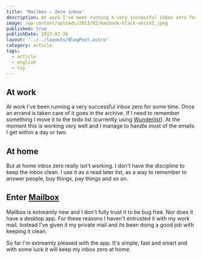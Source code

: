 ```yaml
---
title: 'Mailbox – Zero inbox'
description: At work I've been running a very successful inbox zero for some time. Once an errand is taken care of it goes in the archive.
image: /wp-content/uploads/2013/02/macbook-black-white2.jpeg
published: true
publishDate: 2013-02-26
layout: '../../layouts/BlogPost.astro'
category: article
tags:
  - article
  - english
  - tip
---
```


## At work

At work I've been running a very successful inbox zero for some time. Once an errand is taken care of it goes in the archive. If I need to remember something I move it to the todo list (currently using [Wunderlist][1]). At the moment this is working very well and I manage to handle most of the emails I get within a day or two.

## At home

But at home inbox zero really isn't working. I don't have the discipline to keep the inbox clean. I use it as a read later list, as a way to remember to answer people, buy things, pay things and so on.

## Enter [Mailbox][2]

Mailbox is extreamly new and I don't fully trust it to be bug free. Nor does it have a desktop app. For these reasons I haven't entrusted it with my work mail. Instead I've given it my private mail and its been doing a good job with keeping it clean.

So far I'm extreamly pleased with the app. It's simple, fast and smart and with some luck it will keep my inbox zero at home.

[1]: https://www.wunderlist.com
[2]: http://www.mailboxapp.com/
